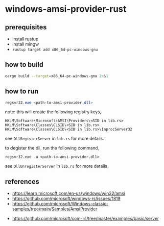 # windows-amsi-provider-rust

## prerequisites

* install rustup
* install mingw
* `rustup target add x86_64-pc-windows-gnu`

## how to build

```bash
cargo build --target=x86_64-pc-windows-gnu 2>&1
```

## how to run

```powershell
regsvr32.exe <path-to-amsi-provider.dll>
```
note: this will create the following registry keys,
```
HKLM\Software\Microsoft\AMSI\Providers\<SID in lib.rs>
HKLM\Software\Classes\CLSID\<SID in lib.rs>
HKLM\Software\Classes\CLSID\<SID in lib.rs>\InprocServer32
```
see `DllRegisterServer` in `lib.rs` for more details.

to degister the dll, run the following command,
```
regsvr32.exe -u <path-to-amsi-provider.dll>
```
see `DllUnregisterServer` in `lib.rs` for more details.

## references

* https://learn.microsoft.com/en-us/windows/win32/amsi
* https://github.com/microsoft/windows-rs/issues/1819
* https://github.com/microsoft/Windows-classic-samples/tree/main/Samples/AmsiProvider
- https://github.com/microsoft/com-rs/tree/master/examples/basic/server
